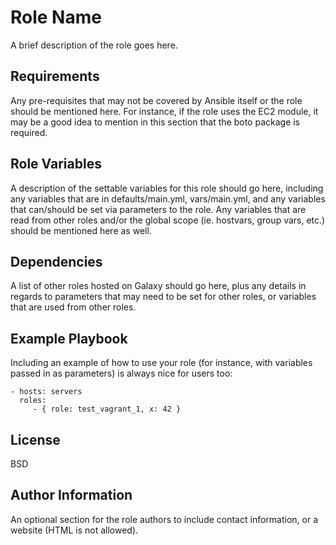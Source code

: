 Role Name
=========

A brief description of the role goes here.

Requirements
------------

Any pre-requisites that may not be covered by Ansible itself or the role should
be mentioned here. For instance, if the role uses the EC2 module, it may be a
good idea to mention in this section that the boto package is required.

Role Variables
--------------

A description of the settable variables for this role should go here, including
any variables that are in defaults/main.yml, vars/main.yml, and any variables
that can/should be set via parameters to the role. Any variables that are read
from other roles and/or the global scope (ie. hostvars, group vars, etc.) should
be mentioned here as well.

Dependencies
------------

A list of other roles hosted on Galaxy should go here, plus any details in
regards to parameters that may need to be set for other roles, or variables that
are used from other roles.

Example Playbook
----------------

Including an example of how to use your role (for instance, with variables
passed in as parameters) is always nice for users too:

    - hosts: servers
      roles:
         - { role: test_vagrant_1, x: 42 }

License
-------

BSD

Author Information
------------------

An optional section for the role authors to include contact information, or a
website (HTML is not allowed).
